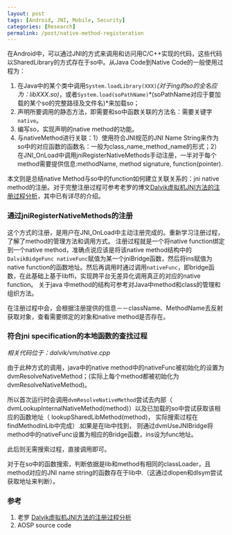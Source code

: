 ```yaml
---
layout: post
tags: [Android, JNI, Mobile, Security]
categories: [Research]
permalink: /post/native-method-registeration
---
```


在Android中，可以通过JNI的方式来调用和访问用C/C++实现的代码，这些代码以SharedLibrary的方式存在于so中。从Java Code到Native Code的一般使用过程为：

1. 在Java中的某个类中调用`System.loadLibrary(XXX)`*(对于ing的so的全名应为：libXXX.so)*，或者`System.load(soPathName)`*(soPathName对应于要加载的某个so的完整路径及文件名)*来加载so；
2. 声明所要调用的静态方法，即需要和so中函数关联的方法名：需要关键字`native`。
3. 编写so，实现声明的native method的功能。
4. 与nativeMethod进行关联：1）使用符合JNI规范的JNI Name String来作为so中的对应函数的函数名：一般为class_name_method_name的形式；2）在JNI_OnLoad中调用jniRegisterNativeMethods手动注册，一半对于每个method需要提供信息:methodName, method signature, function(pointer). 

本文则是总结native Method与so中的function如何建立关联关系的：jni native method的注册。对于完整注册过程可参考老罗的博文[Dalvik虚拟机JNI方法的注册过程分析](http://m.blog.csdn.net/blog/luoshengyang/8923483)，其中已有详尽的介绍。


### 通过jniRegisterNativeMethods的注册

这个方式的注册，是用户在JNI_OnLoad中主动注册完成的。重新学习注册过程，了解了method的管理方法和调用方式。
注册过程就是一个将native function绑定到一个native method，准确点说应该是将该native method结构中的`DalvikBidgeFunc nativeFunc`赋值为某一个jniBridge函数，然后将ins赋值为native function的函数地址。然后再调用时通过调用`nativeFunc`，即bridge函数，在此基础上基于libffi，实现跨平台无差异化调用真正的对应的native function。
关于java 中method的结构可参考对Java中method和class的管理和组织方法。


在注册过程中会，会根据注册提供的信息－－className、MethodName去反射获取对象，查看需要绑定的对象和native method是否存在。


### 符合jni specification的本地函数的查找过程

*相关代码位于：dalvik/vm/native.cpp*

由于此种方式的调用，java中的native method中的nativeFunc被初始化的设置为dvmResolveNativeMethod；(实际上每个method都被初始化为dvmResolveNativeMethod)。

所以首次运行时会调用`dvmResolveNativeMethod`尝试去内部（ dvmLookupInternalNativeMethod(method)）以及已加载的so中尝试获取该相应的函数地址（ lookupSharedLibMethod(method)， 实际搜索过程在findMethodInLib中完成）.如果是在lib中找到， 则通过dvmUseJNIBridge将method中的nativeFunc设置为相应的Bridge函数，ins设为func地址。

此后则无需搜索过程，直接调用即可。

对于在so中的函数搜索，判断依据是lib和method有相同的classLoader，且method对应的JNI name string的函数存在于lib中.（这通过dlopen和dlsym尝试获取地址来判断）。

### 参考
1. 老罗 [Dalvik虚拟机JNI方法的注册过程分析](http://m.blog.csdn.net/blog/luoshengyang/8923483)
2. AOSP source code

